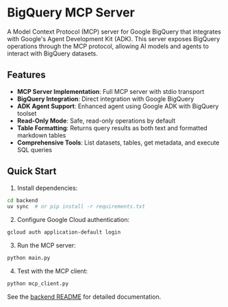 # BigQuery MCP Server

A Model Context Protocol (MCP) server for Google BigQuery that integrates with Google's Agent Development Kit (ADK). This server exposes BigQuery operations through the MCP protocol, allowing AI models and agents to interact with BigQuery datasets.

## Features

- **MCP Server Implementation**: Full MCP server with stdio transport
- **BigQuery Integration**: Direct integration with Google BigQuery
- **ADK Agent Support**: Enhanced agent using Google ADK with BigQuery toolset
- **Read-Only Mode**: Safe, read-only operations by default
- **Table Formatting**: Returns query results as both text and formatted markdown tables
- **Comprehensive Tools**: List datasets, tables, get metadata, and execute SQL queries

## Quick Start

1. Install dependencies:
```bash
cd backend
uv sync  # or pip install -r requirements.txt
```

2. Configure Google Cloud authentication:
```bash
gcloud auth application-default login
```

3. Run the MCP server:
```bash
python main.py
```

4. Test with the MCP client:
```bash
python mcp_client.py
```

See the [backend README](backend/README.md) for detailed documentation.